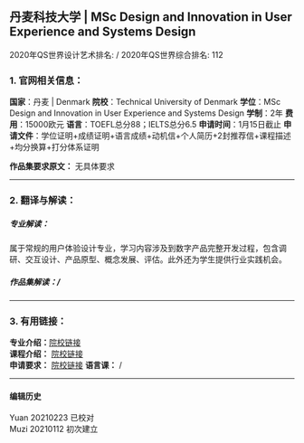 ## 丹麦科技大学 | MSc Design and Innovation in User Experience and Systems Design

2020年QS世界设计艺术排名: /
2020年QS世界综合排名: 112  

### 1. 官网相关信息：
**国家**：丹麦 | Denmark
**院校**：Technical University of Denmark
**学位**：MSc Design and Innovation in User Experience and Systems Design
**学制**：2年
**费用**：15000欧元
**语言**：TOEFL总分88；IELTS总分6.5
**申请时间**：1月15日截止
**申请文件**：学位证明+成绩证明+语言成绩+动机信+个人简历+2封推荐信+课程描述+均分换算+打分体系证明

**作品集要求原文：** 无具体要求

---

### 2. 翻译与解读：

##### 专业解读：
属于常规的用户体验设计专业，学习内容涉及到数字产品完整开发过程，包含调研、交互设计、产品原型、概念发展、评估。此外还为学生提供行业实践机会。

##### 作品集解读：/

---


### 3. 有用链接：

**专业介绍：**[院校链接](https://www.dtu.dk/english/Education/msc/Programmes/design_and_innovation)  
**课程介绍：** [院校链接](http://www.dtu.dk/english/education/msc/programmes/design_and_innovation#study-programme__focus-areas__user-experience)  
**申请要求：** [院校链接](https://www.dtu.dk/english/Education/msc/Admission-and-deadlines/Application_procedure)
**语言课：** /

---


#### 编辑历史
Yuan 20210223 已校对  
Muzi 20210112 初次建立
